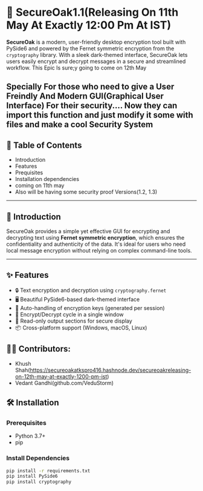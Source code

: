 # 🌳 SecureOak1.1(Releasing On 11th May At Exactly 12:00 Pm At IST)

**SecureOak** is a modern, user-friendly desktop encryption tool built with PySide6 and powered by the Fernet symmetric encryption from the `cryptography` library. With a sleek dark-themed interface, SecureOak lets users easily encrypt and decrypt messages in a secure and streamlined workflow. This Epic Is sure;y going to come on 12th May

Specially For those who need to give a User Freindly And Modern GUI(Graphical User Interface) For their security....
Now they can import this function and just modify it some with files and make a cool Security System
---

## 📑 Table of Contents

- Introduction
- Features
- Prequisites
- Installation dependencies
- coming on 11th may
- Also will be having some security proof Versions(1.2, 1.3)
---

## 🧩 Introduction

SecureOak provides a simple yet effective GUI for encrypting and decrypting text using **Fernet symmetric encryption**, which ensures the confidentiality and authenticity of the data. It's ideal for users who need local message encryption without relying on complex command-line tools.

---

## ✨ Features

- 🔒 Text encryption and decryption using `cryptography.fernet`
- 🖥️ Beautiful PySide6-based dark-themed interface
- 🧠 Auto-handling of encryption keys (generated per session)
- 🔁 Encrypt/Decrypt cycle in a single window
- 🧼 Read-only output sections for secure display
- 📦 Cross-platform support (Windows, macOS, Linux)

## 🙏🙏 Contributors:

- Khush Shah(https://secureoakatkspro416.hashnode.dev/secureoakreleasing-on-12th-may-at-exactly-1200-pm-ist)
- Vedant Gandhi(github.com/VeduStorm)

## 🛠 Installation

### Prerequisites

- Python 3.7+
- pip

### Install Dependencies

```bash
pip install -r requirements.txt
pip install PySide6
pip install cryptography
